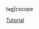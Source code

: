 tag|cscope

[Tutorial](https://courses.cs.washington.edu/courses/cse451/14wi/tutorials/tutorial_cscope.html)